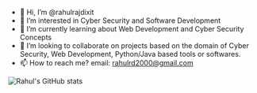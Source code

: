 - 👋 Hi, I’m @rahulrajdixit
- 👀 I’m interested in Cyber Security and Software Development
- 🌱 I’m currently learning about Web Development and Cyber Security Concepts
- 💞️ I’m looking to collaborate on projects based on the domain of Cyber Security, Web Development, Python/Java based tools or softwares.
- 📫 How to reach me? email: rahulrd2000@gmail.com

![Rahul's GitHub stats](https://github-readme-stats.vercel.app/api?username=rahulrajdixit&show_icons=true&theme=gruvbox)

